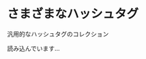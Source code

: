 # さまざまなハッシュタグ

汎用的なハッシュタグのコレクション

<div id="article_sections"><p>読み込んでいます...</p></div>

<script>
    function articleGenerateList(category) {
        var html = ''
        html += '<h2>' + category.title + '</h2>';
        html += '<ul>';
        Array.from(category.tags).toSorted().forEach(tag => {
            html += '<li><a href="https://x.com/hashtag/' + encodeURIComponent(tag) + '" target="_blank">' + tag + '</a></li>';
        });
        html += '</ul>';
        return html;
    }
    const container = document.querySelector('#article_sections');
    fetch('./hashtags.json')
        .then(response => response.json())
        .then(json_obj => { 
            var html = '';
            json_obj.categories.forEach(category => {
                html += articleGenerateList(category);
            });
            container.innerHTML = html;
            arrangeArticleHtml(container);
        })
        .catch(error => {
            container.innerHTML = '<p>⚠ 記事の読み込みに失敗しました。</p>';
            arrangeArticleHtml(container);
        });
</script>
